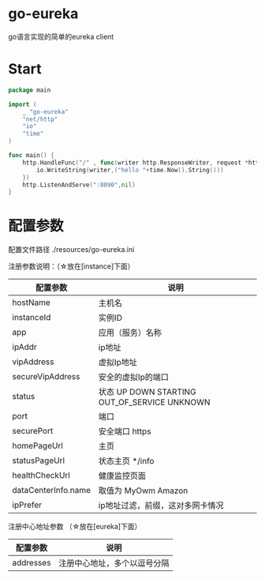 # go-eureka
go语言实现的简单的eureka client



# Start
```go
package main

import (
    _ "go-eureka"
    "net/http"
    "io"
    "time"
)

func main() {
	http.HandleFunc("/" , func(writer http.ResponseWriter, request *http.Request) {
		io.WriteString(writer,("hello "+time.Now().String()))
	})
	http.ListenAndServe(":8090",nil)
}
```

# 配置参数
 配置文件路径 ./resources/go-eureka.ini

 注册参数说明：（☆放在\[instance\]下面）

 |   配置参数           | 说明 |
 | ----------          | --- |
 | hostName            |  主机名 |
 | instanceId          |  实例ID |
 | app                 |  应用（服务）名称 |
 | ipAddr              |  ip地址 |
 | vipAddress          |  虚拟Ip地址 |
 | secureVipAddress    |  安全的虚拟Ip的端口 |
 | status              |  状态 UP DOWN STARTING OUT_OF_SERVICE UNKNOWN |
 | port                |  端口 |
 | securePort          |  安全端口 https |
 | homePageUrl         |  主页 |
 | statusPageUrl       |  状态主页 */info |
 | healthCheckUrl      |  健康监控页面 |
 | dataCenterInfo.name |  取值为  MyOwm Amazon |
 | ipPrefer            |  ip地址过滤，前缀，这对多网卡情况 |

 注册中心地址参数 （☆放在\[eureka\]下面）

|    配置参数 | 说明 |
| ---------- | --- |
| addresses  |  注册中心地址，多个以逗号分隔 |
